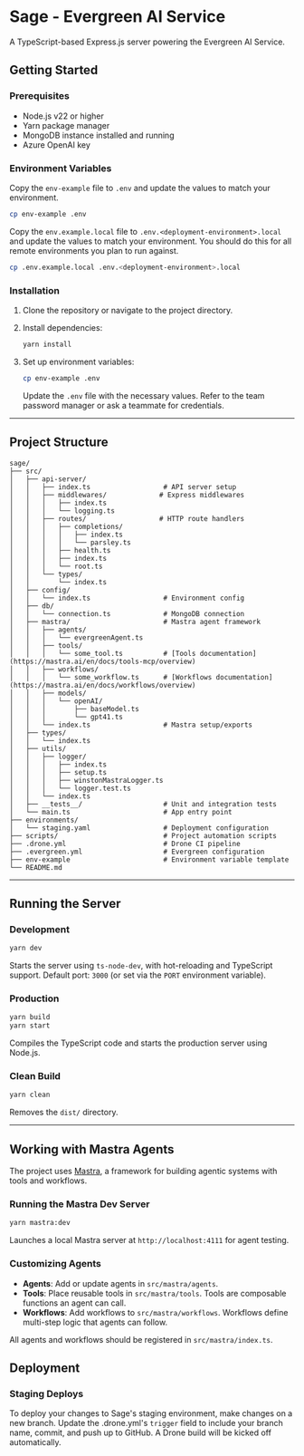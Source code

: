 # Sage - Evergreen AI Service

A TypeScript-based Express.js server powering the Evergreen AI Service.

## Getting Started

### Prerequisites

* Node.js v22 or higher
* Yarn package manager
* MongoDB instance installed and running
* Azure OpenAI key

### Environment Variables

Copy the `env-example` file to `.env` and update the values to match your environment.

```bash
cp env-example .env
```

Copy the `env.example.local` file to `.env.<deployment-environment>.local` and update the values to match your environment. You should do this for all remote environments you plan to run against.
```bash
cp .env.example.local .env.<deployment-environment>.local
```

### Installation

1. Clone the repository or navigate to the project directory.
2. Install dependencies:

   ```bash
   yarn install
   ```
3. Set up environment variables:

   ```bash
   cp env-example .env
   ```

   Update the `.env` file with the necessary values. Refer to the team password manager or ask a teammate for credentials.

---

## Project Structure

```
sage/
├── src/
│   ├── api-server/
│   │   ├── index.ts                  # API server setup
│   │   ├── middlewares/             # Express middlewares
│   │   │   ├── index.ts
│   │   │   └── logging.ts
│   │   ├── routes/                  # HTTP route handlers
│   │   │   ├── completions/
│   │   │   │   ├── index.ts
│   │   │   │   └── parsley.ts
│   │   │   ├── health.ts
│   │   │   ├── index.ts
│   │   │   └── root.ts
│   │   └── types/
│   │       └── index.ts
│   ├── config/
│   │   └── index.ts                  # Environment config
│   ├── db/
│   │   └── connection.ts             # MongoDB connection
│   ├── mastra/                       # Mastra agent framework
│   │   ├── agents/
│   │   │   └── evergreenAgent.ts
│   │   ├── tools/
│   │   │   └── some_tool.ts          # [Tools documentation](https://mastra.ai/en/docs/tools-mcp/overview)
│   │   ├── workflows/
│   │   │   └── some_workflow.ts      # [Workflows documentation](https://mastra.ai/en/docs/workflows/overview)
│   │   ├── models/
│   │   │   └── openAI/
│   │   │       ├── baseModel.ts
│   │   │       └── gpt41.ts
│   │   └── index.ts                  # Mastra setup/exports
│   ├── types/
│   │   └── index.ts
│   ├── utils/
│   │   ├── logger/
│   │   │   ├── index.ts
│   │   │   ├── setup.ts
│   │   │   ├── winstonMastraLogger.ts
│   │   │   └── logger.test.ts
│   │   └── index.ts
│   ├── __tests__/                    # Unit and integration tests
│   └── main.ts                       # App entry point
├── environments/
│   └── staging.yaml                  # Deployment configuration
├── scripts/                          # Project automation scripts
├── .drone.yml                        # Drone CI pipeline
├── .evergreen.yml                    # Evergreen configuration
├── env-example                       # Environment variable template
└── README.md
```

---

## Running the Server

### Development

```bash
yarn dev
```

Starts the server using `ts-node-dev`, with hot-reloading and TypeScript support. Default port: `3000` (or set via the `PORT` environment variable).

### Production

```bash
yarn build
yarn start
```

Compiles the TypeScript code and starts the production server using Node.js.

### Clean Build

```bash
yarn clean
```

Removes the `dist/` directory.

---

## Working with Mastra Agents

The project uses [Mastra](https://mastra.ai/en/docs/overview), a framework for building agentic systems with tools and workflows.

### Running the Mastra Dev Server

```bash
yarn mastra:dev
```

Launches a local Mastra server at `http://localhost:4111` for agent testing.

### Customizing Agents

* **Agents**: Add or update agents in `src/mastra/agents`.
* **Tools**: Place reusable tools in `src/mastra/tools`. Tools are composable functions an agent can call.
* **Workflows**: Add workflows to `src/mastra/workflows`. Workflows define multi-step logic that agents can follow.

All agents and workflows should be registered in `src/mastra/index.ts`.

## Deployment

### Staging Deploys

To deploy your changes to Sage's staging environment, make changes on a new branch. Update the .drone.yml's `trigger` field to include your branch name, commit, and push up to GitHub. A Drone build will be kicked off automatically.
